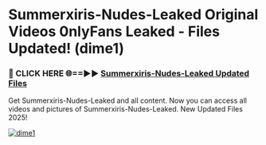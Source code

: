 # Summerxiris-Nudes-Leaked Original Videos 0nlyFans Leaked - Files Updated! (dime1)

<h3>🔴 CLICK HERE 🌐==►► <a href="https://tinyurl.com/4mcuefdz" rel="nofollow">Summerxiris-Nudes-Leaked Updated Files</a></h3>

Get Summerxiris-Nudes-Leaked and all content. Now you can access all videos and pictures of Summerxiris-Nudes-Leaked. New Updated Files 2025!

[![dime1](https://i.imgur.com/StAQSOY.gif)](https://tinyurl.com/4mcuefdz)
